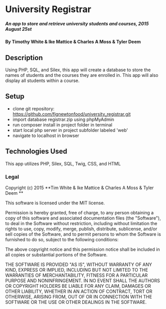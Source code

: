 # University Registrar

##### An app to store and retrieve university students and courses, 2015 August 25st

#### By Timothy White & Ike Mattice & Charles A Moss & Tyler Deem

## Description

Using PHP, SQL, and Silex, this app will create a database to store the names of students and the courses they are enrolled in. This app will also display all students within a course.

## Setup

* clone git repository: https://github.com/fignewtonfood/university_registrar.git
* import database registrar.zip using phpMyAdmin
* run composer install in project folder in terminal
* start local php server in project subfolder labeled 'web'
* navigate to localhost in browser

## Technologies Used

This app utilizes PHP, Silex, SQL, Twig, CSS, and HTML


### Legal

Copyright (c) 2015 **Tim White & Ike Mattice & Charles A Moss & Tyler Deem **

This software is licensed under the MIT license.

Permission is hereby granted, free of charge, to any person obtaining a copy
of this software and associated documentation files (the "Software"), to deal
in the Software without restriction, including without limitation the rights
to use, copy, modify, merge, publish, distribute, sublicense, and/or sell
copies of the Software, and to permit persons to whom the Software is
furnished to do so, subject to the following conditions:

The above copyright notice and this permission notice shall be included in
all copies or substantial portions of the Software.

THE SOFTWARE IS PROVIDED "AS IS", WITHOUT WARRANTY OF ANY KIND, EXPRESS OR
IMPLIED, INCLUDING BUT NOT LIMITED TO THE WARRANTIES OF MERCHANTABILITY,
FITNESS FOR A PARTICULAR PURPOSE AND NONINFRINGEMENT. IN NO EVENT SHALL THE
AUTHORS OR COPYRIGHT HOLDERS BE LIABLE FOR ANY CLAIM, DAMAGES OR OTHER
LIABILITY, WHETHER IN AN ACTION OF CONTRACT, TORT OR OTHERWISE, ARISING FROM,
OUT OF OR IN CONNECTION WITH THE SOFTWARE OR THE USE OR OTHER DEALINGS IN
THE SOFTWARE.
